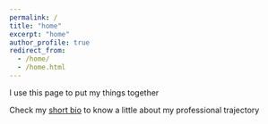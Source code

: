 ```yaml
---
permalink: /
title: "home"
excerpt: "home"
author_profile: true
redirect_from: 
  - /home/
  - /home.html
---
```


I use this page to put my things together

Check my [short bio](/bio/) to know a little about my professional trajectory